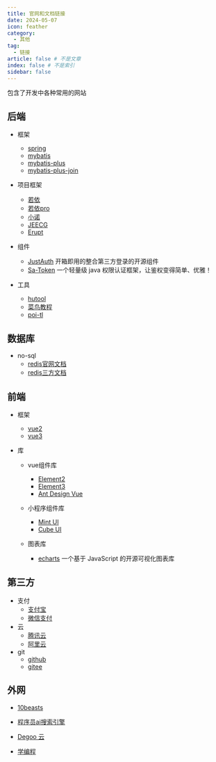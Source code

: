 ```yaml
---
title: 官网和文档链接
date: 2024-05-07
icon: feather
category:
  - 其他
tag:
  - 链接
article: false # 不是文章
index: false # 不是索引
sidebar: false
---
```


包含了开发中各种常用的网站

<!-- more -->

## 后端
- 框架
    - [spring](https://docs.spring.io/spring-framework/docs/5.3.18/reference/html/index.html)
    - [mybatis](https://mybatis.net.cn/)
    - [mybatis-plus](https://mybatis.plus/)
    - [mybatis-plus-join](https://mybatisplusjoin.com/)

- 项目框架
    - [若依](https://ruoyi.vip/)
    - [若依pro](https://doc.iocoder.cn/)
    - [小诺](https://xiaonuo.vip/)
    - [JEECG](https://jeecg.com/)
    - [Erupt](https://www.erupt.xyz/)

- 组件
    - [JustAuth](https://www.justauth.cn/) 开箱即用的整合第三方登录的开源组件
    - [Sa-Token](https://sa-token.cc/index.html) 一个轻量级 java 权限认证框架，让鉴权变得简单、优雅！

- 工具
    - [hutool](https://hutool.cn/)
    - [菜鸟教程](https://www.runoob.com/)
    - [poi-tl](https://deepoove.com/poi-tl/)

## 数据库
- no-sql
    - [redis官网文档](https://redis.io/docs/latest/commands/)
    - [redis三方文档](https://www.tkcnn.com/redis/)
    
## 前端
- 框架
    - [vue2](https://vuejs.zcopy.site/)
    - [vue3](https://vue3.zcopy.site/)

- 库
    - vue组件库
        - [Element2](https://element.eleme.cn/#/zh-CN)
        - [Element3](https://element-plus.org/zh-CN/#/zh-CN)
        - [Ant Design Vue](https://antdv.com/components/overview-cn)

    - 小程序组件库
        - [Mint UI](https://mint-ui.github.io/docs/#/zh-cn2)
        - [Cube UI](https://didi.github.io/cube-ui/#/zh-CN/)
    
    - 图表库
        - [echarts](https://echarts.apache.org/zh/index.html) 一个基于 JavaScript 的开源可视化图表库

    
## 第三方
- 支付
    - [支付宝](https://open.alipay.com/)
    - [微信支付](https://pay.weixin.qq.com/docs/merchant/products/jsapi-payment/introduction.html)
- 云
    - [腾讯云](https://cloud.tencent.com/)
    - [阿里云](https://account.aliyun.com/)
- git
    - [github](https://github.com/)
    - [gitee](https://gitee.com/)

## 外网

- [10beasts](https://10beasts.net/recommend/)

- [程序员ai搜索引擎](https://devv.ai/zh)

- [Degoo 云](https://app.degoo.com/login)

- [学编程](https://www.freecodecamp.org/chinese/learn/)

